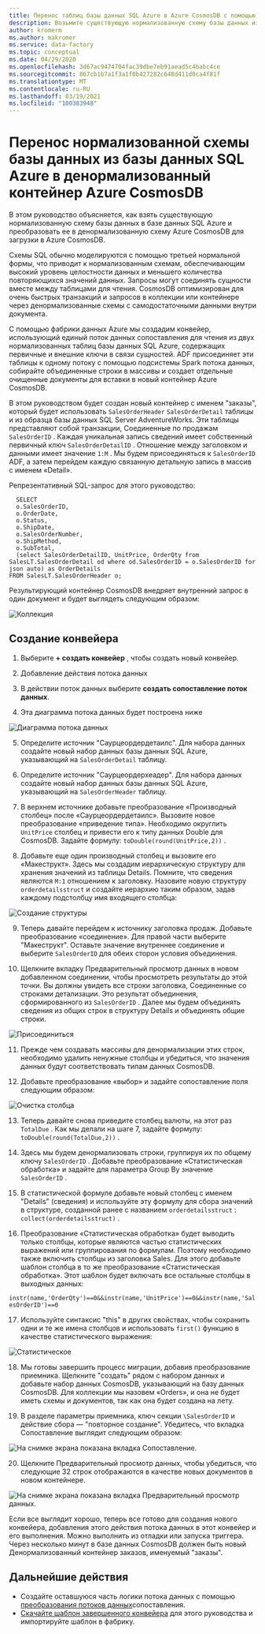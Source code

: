 ```yaml
---
title: Перенос таблиц базы данных SQL Azure в Azure CosmosDB с помощью фабрики данных Azure
description: Возьмите существующую нормализованную схему базы данных из базы данных SQL Azure и перенесите ее в Денормализованный контейнер Azure CosmosDB с помощью фабрики данных Azure.
author: kromerm
ms.author: makromer
ms.service: data-factory
ms.topic: conceptual
ms.date: 04/29/2020
ms.openlocfilehash: 3d67ac9474704fac39dbe7eb91aead5c4babc4ce
ms.sourcegitcommit: 867cb1b7a1f3a1f0b427282c648d411d0ca4f81f
ms.translationtype: MT
ms.contentlocale: ru-RU
ms.lasthandoff: 03/19/2021
ms.locfileid: "100383948"
---
```

# <a name="migrate-normalized-database-schema-from-azure-sql-database-to-azure-cosmosdb-denormalized-container"></a>Перенос нормализованной схемы базы данных из базы данных SQL Azure в денормализованный контейнер Azure CosmosDB

В этом руководство объясняется, как взять существующую нормализованную схему базы данных в базе данных SQL Azure и преобразовать ее в денормализованную схему Azure CosmosDB для загрузки в Azure CosmosDB.

Схемы SQL обычно моделируются с помощью третьей нормальной формы, что приводит к нормализованным схемам, обеспечивающим высокий уровень целостности данных и меньшего количества повторяющихся значений данных. Запросы могут соединять сущности вместе между таблицами для чтения. CosmosDB оптимизирован для очень быстрых транзакций и запросов в коллекции или контейнере через денормализованные схемы с самодостаточными данными внутри документа.

С помощью фабрики данных Azure мы создадим конвейер, использующий единый поток данных сопоставления для чтения из двух нормализованных таблиц базы данных SQL Azure, содержащих первичные и внешние ключи в связи сущностей. ADF присоединяет эти таблицы к одному потоку с помощью подсистемы Spark потока данных, собирайте объединенные строки в массивы и создает отдельные очищенные документы для вставки в новый контейнер Azure CosmosDB.

В этом руководством будет создан новый контейнер с именем "заказы", который будет использовать ```SalesOrderHeader``` ```SalesOrderDetail``` таблицы и из образца базы данных SQL Server AdventureWorks. Эти таблицы представляют собой транзакции, Соединенные по продажам ```SalesOrderID``` . Каждая уникальная запись сведений имеет собственный первичный ключ ```SalesOrderDetailID``` . Отношение между заголовком и данными имеет значение ```1:M``` . Мы будем присоединяться к ```SalesOrderID``` ADF, а затем перейдем каждую связанную детальную запись в массив с именем «Detail».

Репрезентативный SQL-запрос для этого руководство:

```
  SELECT
  o.SalesOrderID,
  o.OrderDate,
  o.Status,
  o.ShipDate,
  o.SalesOrderNumber,
  o.ShipMethod,
  o.SubTotal,
  (select SalesOrderDetailID, UnitPrice, OrderQty from SalesLT.SalesOrderDetail od where od.SalesOrderID = o.SalesOrderID for json auto) as OrderDetails
FROM SalesLT.SalesOrderHeader o;
```

Результирующий контейнер CosmosDB внедряет внутренний запрос в один документ и будет выглядеть следующим образом:

![Коллекция](media/data-flow/cosmosb3.png)

## <a name="create-a-pipeline"></a>Создание конвейера

1. Выберите **+ создать конвейер** , чтобы создать новый конвейер.

2. Добавление действия потока данных

3. В действии поток данных выберите **создать сопоставление поток данных**.

4. Эта диаграмма потока данных будет построена ниже

![Диаграмма потока данных](media/data-flow/cosmosb1.png)

5. Определите источник "Саурцеордердетаилс". Для набора данных создайте новый набор данных базы данных SQL Azure, указывающий на ```SalesOrderDetail``` таблицу.

6. Определите источник "Саурцеордерхеадер". Для набора данных создайте новый набор данных базы данных SQL Azure, указывающий на ```SalesOrderHeader``` таблицу.

7. В верхнем источнике добавьте преобразование «Производный столбец» после «Саурцеордердетаилс». Вызовите новое преобразование «приведение типа». Необходимо округлить ```UnitPrice``` столбец и привести его к типу данных Double для CosmosDB. Задайте формулу: ```toDouble(round(UnitPrice,2))``` .

8. Добавьте еще один производный столбец и вызовите его «Макеструкт». Здесь мы создадим иерархическую структуру для хранения значений из таблицы Details. Помните, что сведения являются ```M:1``` отношением к заголовку. Назовите новую структуру ```orderdetailsstruct``` и создайте иерархию таким образом, задав каждому подстолбцу имя входящего столбца:

![Создание структуры](media/data-flow/cosmosb9.png)

9. Теперь давайте перейдем к источнику заголовка продаж. Добавьте преобразование «соединение». Для правой части выберите "Макеструкт". Оставьте значение внутреннее соединение и выберите ```SalesOrderID``` для обеих сторон условия объединения.

10. Щелкните вкладку Предварительный просмотр данных в новом добавленном соединении, чтобы просмотреть результаты до этой точки. Вы должны увидеть все строки заголовка, Соединенные со строками детализации. Это результат объединения, сформированного из ```SalesOrderID``` . Далее мы будем объединять сведения из общих строк в структуру Details и объединять общие строки.

![Присоединиться](media/data-flow/cosmosb4.png)

11. Прежде чем создавать массивы для денормализации этих строк, необходимо удалить ненужные столбцы и убедиться, что значения данных будут соответствовать типам данных CosmosDB.

12. Добавьте преобразование «выбор» и задайте сопоставление поля следующим образом:

![Очистка столбца](media/data-flow/cosmosb5.png)

13. Теперь давайте снова приведите столбец валюты, на этот раз ```TotalDue``` . Как мы делали на шаге 7, задайте формулу: ```toDouble(round(TotalDue,2))``` .

14. Здесь мы будем денормализовать строки, группируя их по общему ключу ```SalesOrderID``` . Добавьте преобразование «Статистическая обработка» и задайте для параметра Group By значение ```SalesOrderID``` .

15. В статистической формуле добавьте новый столбец с именем "Details" (сведения) и используйте эту формулу для сбора значений в структуре, созданной ранее с названием ```orderdetailsstruct``` : ```collect(orderdetailsstruct)``` .

16. Преобразование «Статистическая обработка» будет выводить только столбцы, которые являются частью статистических выражений или группирования по формулам. Поэтому необходимо также включить столбцы из заголовка Sales. Для этого добавьте шаблон столбца в то же преобразование «Статистическая обработка». Этот шаблон будет включать все остальные столбцы в выходных данных:

```instr(name,'OrderQty')==0&&instr(name,'UnitPrice')==0&&instr(name,'SalesOrderID')==0```

17. Используйте синтаксис "this" в других свойствах, чтобы сохранить одни и те же имена столбцов и использовать ```first()``` функцию в качестве статистического выражения:

![Статистическое](media/data-flow/cosmosb6.png)

18. Мы готовы завершить процесс миграции, добавив преобразование приемника. Щелкните "создать" рядом с набором данных и добавьте набор данных CosmosDB, указывающий на базу данных CosmosDB. Для коллекции мы назовем «Orders», и она не будет иметь схемы и документов, так как она будет создана на лету.

19. В разделе параметры приемника, ключ секции ```\SalesOrderID``` и действие сбора — "повторное создание". Убедитесь, что вкладка Сопоставление выглядит следующим образом:

![На снимке экрана показана вкладка Сопоставление.](media/data-flow/cosmosb7.png)

20. Щелкните Предварительный просмотр данных, чтобы убедиться, что следующие 32 строк отображаются в качестве новых документов в новом контейнере.

![На снимке экрана показана вкладка Предварительный просмотр данных.](media/data-flow/cosmosb8.png)

Если все выглядит хорошо, теперь все готово для создания нового конвейера, добавления этого действия потока данных в этот конвейер и его выполнения. Можно выполнить из отладки или запуска триггера. Через несколько минут в базе данных CosmosDB должен быть новый Денормализованный контейнер заказов, именуемый "заказы".

## <a name="next-steps"></a>Дальнейшие действия

* Создайте оставшуюся часть логики потока данных с помощью [преобразования потоков данных](concepts-data-flow-overview.md)сопоставления.
* [Скачайте шаблон завершенного конвейера](https://github.com/kromerm/adfdataflowdocs/blob/master/sampledata/SQL%20Orders%20to%20CosmosDB.zip) для этого руководства и импортируйте шаблон в фабрику.
